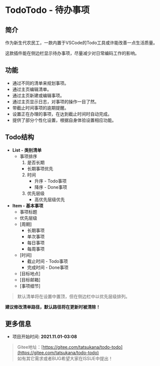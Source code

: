 # TodoTodo - 待办事项

## 简介

作为新生代农民工，一款内置于VSCode的Todo工具或许能改善一点生活质量。

这款插件能在侧边栏显示待办事项，尽量减少对日常编码工作的影响。

## 功能

- 通过不同的清单来规划事项。
- 通过主页编辑清单。
- 通过主页新建或编辑事项。
- 通过主页显示日志，对事项的操作一目了然。
- 带截止时间事项的逾期提醒。
- 设置正在办理的事项，在达到截止时间时自动完成。
- 提供了部分个性化设置，根据自身体验设置相应功能。

## Todo结构

- **List - 类别清单**
  - 事项排序
    1. 是否长期
      - 长期事项优先
    2. 时间
       - 升序 - Todo事项
       - 降序 - Done事项
    3. 优先层级
       - 高优先层级优先
- **Item - 基本事项**
  - 事项标题
  - 优先层级
  - [周期]
    - 长期事项
    - 单次事项
    - 每日事项
    - 每周事项
  - [时间]
    - 截止时间 - Todo事项
    - 完成时间 - Done事项
  - [目标地点]
  - [目标邮箱]
  - [事项细节]

> 默认清单将在设置中置顶，但在侧边栏中以优先层级排列。

**建议修改清单路径，默认路径将在更新时被清除！**

## 更多信息

- 项目开始时间: **2021.11.01-03:08**

> Gitee地址：[https://gitee.com/tatsukana/todo-todo](https://gitee.com/tatsukana/todo-todo)
> <br>
> 如有其它需求或者BUG希望大家在ISSUE中提出！
